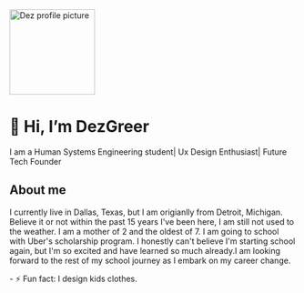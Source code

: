 <img src="5030332_a141a19013_c.jpg" alt="Dez profile picture" width="150" style="border-radius:50">
<h1>👋 Hi, I’m DezGreer</h1>
  <p> I am a Human Systems Engineering student| Ux Design Enthusiast| Future Tech Founder</p>
  <h2> About me</h2>
  <p>I currently live in Dallas, Texas, but I am origianlly from Detroit, Michigan. Believe it or not within the past 15 years I've been here, I am still not used to the weather. I am a mother of 2 and the oldest of 7. I am going to school with Uber's scholarship program. I honestly can't believe I'm starting school again, but I'm so excited and have learned so much already.I am looking forward to the rest of my school journey as I embark on my career change. </p>
- ⚡ Fun fact: I design kids clothes.

<!---
DezGreer/DezGreer is a ✨ special ✨ repository because its `README.md` (this file) appears on your GitHub profile.
You can click the Preview link to take a look at your changes.
--->

